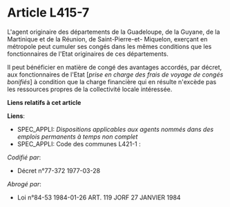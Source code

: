 # Article L415-7

L'agent originaire des départements de la Guadeloupe, de la Guyane, de la Martinique et de la Réunion, de Saint-Pierre-et-
Miquelon, exerçant en métropole peut cumuler ses congés dans les mêmes conditions que les fonctionnaires de l'Etat
originaires de ces départements.

Il peut bénéficier en matière de congé des avantages accordés, par décret, aux fonctionnaires de l'Etat [*prise en charge des
frais de voyage de congés bonifiés*] à condition que la charge financière qui en résulte n'excède pas les ressources propres
de la collectivité locale intéressée.

**Liens relatifs à cet article**

**Liens**:

  - SPEC_APPLI: *Dispositions applicables aux agents nommés dans des emplois permanents à temps non complet*
  - SPEC_APPLI: Code des communes L421-1 :

_Codifié par_:

  - Décret n°77-372 1977-03-28

_Abrogé par_:

  - Loi n°84-53 1984-01-26 ART. 119 JORF 27 JANVIER 1984
